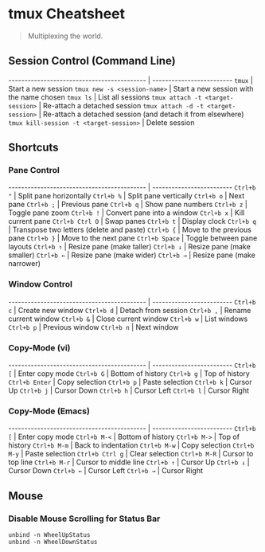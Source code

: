 # tmux Cheatsheet

> Multiplexing the world.

## Session Control (Command Line)

------------------------------------------- | -------------------------
`tmux`                                      | Start a new session
`tmux new -s <session-name>`                | Start a new session with the name chosen
`tmux ls`                                   | List all sessions
`tmux attach -t <target-session>`           | Re-attach a detached session
`tmux attach -d -t <target-session>`        | Re-attach a detached session (and detach it from elsewhere)
`tmux kill-session -t <target-session>`     | Delete session

## Shortcuts

### Pane Control

------------------------------------------- | -------------------------
`Ctrl+b "`      | Split pane horizontally
`Ctrl+b %`      | Split pane vertically
`Ctrl+b o`      | Next pane
`Ctrl+b ;`      | Previous pane
`Ctrl+b q`      | Show pane numbers
`Ctrl+b z`      | Toggle pane zoom
`Ctrl+b !`      | Convert pane into a window
`Ctrl+b x`      | Kill current pane
`Ctrl+b Ctrl O` | Swap panes
`Ctrl+b t`      | Display clock
`Ctrl+b q`      | Transpose two letters (delete and paste)
`Ctrl+b {`      | Move to the previous pane
`Ctrl+b }`      | Move to the next pane
`Ctrl+b Space`  | Toggle between pane layouts
`Ctrl+b ↑`      | Resize pane (make taller)
`Ctrl+b ↓`      | Resize pane (make smaller)
`Ctrl+b ←`      | Resize pane (make wider)
`Ctrl+b →`      | Resize pane (make narrower)

### Window Control

------------------------------------------- | -------------------------
`Ctrl+b c` | Create new window
`Ctrl+b d` | Detach from session
`Ctrl+b ,` | Rename current window
`Ctrl+b &` | Close current window
`Ctrl+b w` | List windows
`Ctrl+b p` | Previous window
`Ctrl+b n` | Next window

### Copy-Mode (vi)

------------------------------------------- | -------------------------
`Ctrl+b [`     | Enter copy mode
`Ctrl+b G`     | Bottom of history
`Ctrl+b g`     | Top of history
`Ctrl+b Enter` | Copy selection
`Ctrl+b p`     | Paste selection
`Ctrl+b k`     | Cursor Up
`Ctrl+b j`     | Cursor Down
`Ctrl+b h`     | Cursor Left
`Ctrl+b l`     | Cursor Right


### Copy-Mode (Emacs)

------------------------------------------- | -------------------------
`Ctrl+b [`      | Enter copy mode
`Ctrl+b M-<`    | Bottom of history
`Ctrl+b M->`    | Top of history
`Ctrl+b M-m`    | Back to indentation
`Ctrl+b M-w`    | Copy selection
`Ctrl+b M-y`    | Paste selection
`Ctrl+b Ctrl g` | Clear selection
`Ctrl+b M-R`    | Cursor to top line
`Ctrl+b M-r`    | Cursor to middle line
`Ctrl+b ↑`      | Cursor Up
`Ctrl+b ↓`      | Cursor Down
`Ctrl+b ←`      | Cursor Left
`Ctrl+b →`      | Cursor Right

## Mouse

### Disable Mouse Scrolling for Status Bar
```
unbind -n WheelUpStatus
unbind -n WheelDownStatus
```
